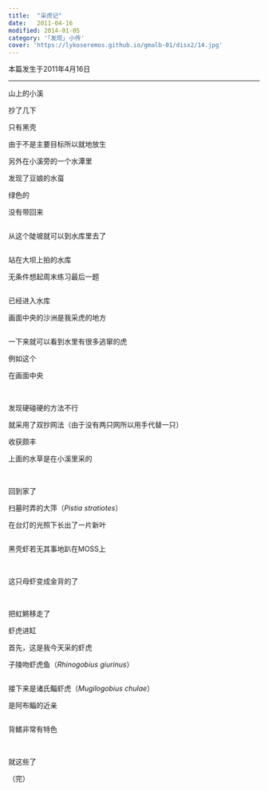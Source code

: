 ```yaml
---
title:  "采虎记"
date:   2011-04-16
modified: 2014-01-05
category: '｢发现｣ 小传'
cover: 'https://lykoseremos.github.io/gmalb-01/disx2/14.jpg'
---
```


本篇发生于2011年4月16日

---

山上的小溪

抄了几下

只有黑壳

由于不是主要目标所以就地放生

另外在小溪旁的一个水潭里

发现了豆娘的水虿

绿色的

没有带回来

<img class='disc' data-src='https://lykoseremos.github.io/gmalb-01/disx2/11.jpg'>

从这个陡坡就可以到水库里去了

<img class='disc' data-src='https://lykoseremos.github.io/gmalb-01/disx2/12.jpg'>

站在大坝上拍的水库

无条件想起周末练习最后一题

<img class='disc' data-src='https://lykoseremos.github.io/gmalb-01/disx2/13.jpg'>

已经进入水库

画面中央的沙洲是我采虎的地方

<img class='disc' data-src='https://lykoseremos.github.io/gmalb-01/disx2/14.jpg'>

一下来就可以看到水里有很多逃窜的虎

例如这个

在画面中央

<img class='disc' data-src='https://lykoseremos.github.io/gmalb-01/disx2/15.jpg'>

<img class='disc' data-src='https://lykoseremos.github.io/gmalb-01/disx2/16.jpg'>

<img class='disc' data-src='https://lykoseremos.github.io/gmalb-01/disx2/17.jpg'>

发现硬碰硬的方法不行

就采用了双抄网法（由于没有两只网所以用手代替一只）

收获颇丰

上面的水草是在小溪里采的

<img class='disc' data-src='https://lykoseremos.github.io/gmalb-01/disx2/18.jpg'>

<img class='disc' data-src='https://lykoseremos.github.io/gmalb-01/disx2/19.jpg'>

<img class='disc' data-src='https://lykoseremos.github.io/gmalb-01/disx2/20.jpg'>

<img class='disc' data-src='https://lykoseremos.github.io/gmalb-01/disx2/21.jpg'>

回到家了

扫墓时弄的大萍（<i>Pistia stratiotes</i>）

在台灯的光照下长出了一片新叶

<img class='disc' data-src='https://lykoseremos.github.io/gmalb-01/disx2/22.jpg'>

黑壳虾若无其事地趴在MOSS上

<img class='disc' data-src='https://lykoseremos.github.io/gmalb-01/disx2/23.jpg'>

<img class='disc' data-src='https://lykoseremos.github.io/gmalb-01/disx2/24.jpg'>

<img class='disc' data-src='https://lykoseremos.github.io/gmalb-01/disx2/25.jpg'>

这只母虾变成金背的了

<img class='disc' data-src='https://lykoseremos.github.io/gmalb-01/disx2/26.jpg'>

<img class='disc' data-src='https://lykoseremos.github.io/gmalb-01/disx2/27.jpg'>

<img class='disc' data-src='https://lykoseremos.github.io/gmalb-01/disx2/28.jpg'>

<img class='disc' data-src='https://lykoseremos.github.io/gmalb-01/disx2/29.jpg'>

把虹鳉移走了

虾虎进缸

首先，这是我今天采的虾虎

子陵吻虾虎鱼（<i>Rhinogobius giurinus</i>）

<img class='disc' data-src='https://lykoseremos.github.io/gmalb-01/disx2/30.jpg'>

接下来是诸氏鲻虾虎（<i>Mugilogobius chulae</i>）

是阿布鲻的近亲

<img class='disc' data-src='https://lykoseremos.github.io/gmalb-01/disx2/31.jpg'>

背鳍非常有特色

<img class='disc' data-src='https://lykoseremos.github.io/gmalb-01/disx2/32.jpg'>

<img class='disc' data-src='https://lykoseremos.github.io/gmalb-01/disx2/33.jpg'>

<img class='disc' data-src='https://lykoseremos.github.io/gmalb-01/disx2/34.jpg'>

<img class='disc' data-src='https://lykoseremos.github.io/gmalb-01/disx2/35.jpg'>

就这些了

（完）
